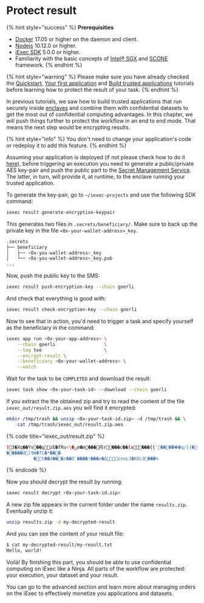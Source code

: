 # Protect result

{% hint style="success" %}
**Prerequisities**

* [Docker](https://docs.docker.com/install/) 17.05 or higher on the daemon and client.
* [Nodejs](https://nodejs.org) 10.12.0 or higher.
* [iExec SDK](https://www.npmjs.com/package/iexec) 5.0.0 or higher.
* Familiarity with the basic concepts of [Intel® SGX](intel-sgx-technology.md#intel-r-software-guard-extension-intel-r-sgx) and [SCONE](intel-sgx-technology.md#scone-framework) framework.
{% endhint %}

{% hint style="warning" %}
Please make sure you have already checked the [Quickstart](../your-first-app.md), [Your first application](../your-first-app.md) and [Build trusted applications](create-your-first-sgx-app.md) tutorials before learning how to protect the result of your task.
{% endhint %}

In previous tutorials, we saw how to build trusted applications that run securely inside [enclaves](intel-sgx-technology.md#enclave) and combine them with confidential datasets to get the most out of confidential computing advantages. In this chapter, we will push things further to protect the workflow in an end to end mode. That means the next step would be encrypting results.

{% hint style="info" %}
You don't need to change your application's code or redeploy it to add this feature.
{% endhint %}

Assuming your application is deployed \(if not please check how to do it [here](../your-first-app.md#deploy-your-app-on-iexec)\), before triggering an execution you need to generate a public/private AES key-pair and push the public part to the [Secret Management Service](intel-sgx-technology.md#secret-management-service-sms). The latter, in turn, will provide it, at runtime, to the enclave running your trusted application.

To generate the key-pair, go to `~/iexec-projects` and use the following SDK command:

```bash
iexec result generate-encryption-keypair
```

This generates two files in `.secrets/beneficiary/`. Make sure to back up the private key in the file `<0x-your-wallet-address>_key`.

```bash
.secrets
├── beneficiary
│   ├── <0x-you-wallet-address>_key
│   └── <0x-you-wallet-address>_key.pub
...
```

Now, push the public key to the SMS:

```bash
iexec result push-encryption-key --chain goerli
```

And check that everything is good with:

```bash
iexec result check-encryption-key --chain goerli
```

Now to see that in action, you'd need to trigger a task and specify yourself as the beneficiary in the command:

```bash
iexec app run <0x-your-app-address> \
    --chain goerli                  \
    --tag tee                       \
    --encrypt-result \
    --beneficiary <0x-your-wallet-address> \
    --watch
```

Wait for the task to be `COMPLETED` and download the result:

```bash
iexec task show <0x-your-task-id> --download --chain goerli
```

If you extract the the obtained zip and try to read the content of the file `iexec_out/result.zip.aes` you will find it encrypted:

```bash
mkdir /tmp/trash && unzip <0x-your-task-id.zip> -d /tmp/trash && \
    cat /tmp/trash/iexec_out/result.zip.aes
```

{% code title="iexec\_out/result.zip" %}
```bash
)3�Xq��Yv��ȿzE�fRu<\�ݵm�m���疞r���c��(a���{{'��ܼ���͛�q/[{����H�t>��������h��gD$g��\.�k��j�����"�s?"�h�J�_Q41�_[{��X��������Ԛ��a�蘟v���E����r����肽
�����Յ]9W�TL�*���
          �t��d���z��O`����!���e�&snoL3�K6L9���%
```
{% endcode %}

Now you should decrypt the result by running:

```bash
iexec result decrypt <0x-your-task-id.zip>
```

A new zip file appears in the current folder under the name `results.zip`. Eventually unzip it:

```bash
unzip results.zip -d my-decrypted-result
```

And you can see the content of your result file:

```bash
$ cat my-decrypted-result/my-result.txt
Hello, world!
```

Voilà! By finishing this part, you should be able to use confidential computing on iExec like a Ninja. All parts of the workflow are protected: your execution, your dataset and your result.

You can go to the advanced section and learn more about managing orders on the iExec to effectively monetize you applications and datasets.

